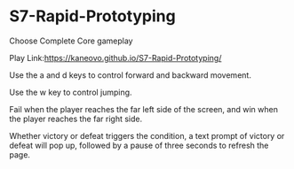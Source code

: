 # S7-Rapid-Prototyping

Choose Complete Core gameplay

Play Link:https://kaneovo.github.io/S7-Rapid-Prototyping/

Use the a and d keys to control forward and backward movement.

Use the w key to control jumping.

Fail when the player reaches the far left side of the screen, and win when the player reaches the far right side.

Whether victory or defeat triggers the condition, a text prompt of victory or defeat will pop up, followed by a pause of three seconds to refresh the page.
